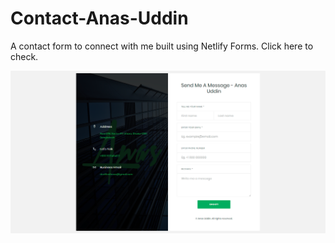 # Contact-Anas-Uddin
A contact form to connect with me built using <a style="text-decoration: none;" href="https://www.netlify.com/" target="_blank">Netlify</a> Forms.
Click <a style="text-decoration: none;" href="https://contact-anas.netlify.app/" target="_blank">here</a> to check.
<p><img src="https://raw.githubusercontent.com/theanasuddin/Contact-Anas-Uddin/main/screenshot.png" alt="contact anas"></p>

